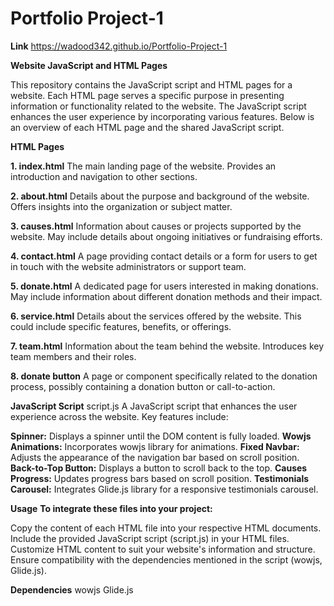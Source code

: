 # Portfolio Project-1

 **Link**
https://wadood342.github.io/Portfolio-Project-1 

**Website JavaScript and HTML Pages**

This repository contains the JavaScript script and HTML pages for a website. Each HTML page serves a specific purpose in presenting information or functionality related to the website. The JavaScript script enhances the user experience by incorporating various features. Below is an overview of each HTML page and the shared JavaScript script.

**HTML Pages**

**1. index.html**
The main landing page of the website. Provides an introduction and navigation to other sections.

**2. about.html**
Details about the purpose and background of the website. Offers insights into the organization or subject matter.

**3. causes.html**
Information about causes or projects supported by the website. May include details about ongoing initiatives or fundraising efforts.

**4. contact.html**
A page providing contact details or a form for users to get in touch with the website administrators or support team.

**5. donate.html**
A dedicated page for users interested in making donations. May include information about different donation methods and their impact.

**6. service.html**
Details about the services offered by the website. This could include specific features, benefits, or offerings.

**7. team.html**
Information about the team behind the website. Introduces key team members and their roles.

**8. donate button**
A page or component specifically related to the donation process, possibly containing a donation button or call-to-action.

**JavaScript Script**
script.js
A JavaScript script that enhances the user experience across the website. Key features include:

**Spinner:** Displays a spinner until the DOM content is fully loaded.
**Wowjs Animations:** Incorporates wowjs library for animations.
**Fixed Navbar:** Adjusts the appearance of the navigation bar based on scroll position.
**Back-to-Top Button:** Displays a button to scroll back to the top.
**Causes Progress:** Updates progress bars based on scroll position.
**Testimonials Carousel:** Integrates Glide.js library for a responsive testimonials carousel.

**Usage**
**To integrate these files into your project:**

Copy the content of each HTML file into your respective HTML documents.
Include the provided JavaScript script (script.js) in your HTML files.
Customize HTML content to suit your website's information and structure.
Ensure compatibility with the dependencies mentioned in the script (wowjs, Glide.js).


**Dependencies**
wowjs
Glide.js








 
